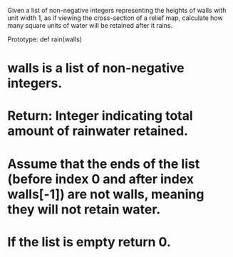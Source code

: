 Given a list of non-negative integers representing the heights of walls with unit width 1, as if viewing the cross-section of a relief map, calculate how many square units of water will be retained after it rains.

Prototype: def rain(walls)
# walls is a list of non-negative integers.
# Return: Integer indicating total amount of rainwater retained.
# Assume that the ends of the list (before index 0 and after index walls[-1]) are not walls, meaning they will not retain water.
# If the list is empty return 0.